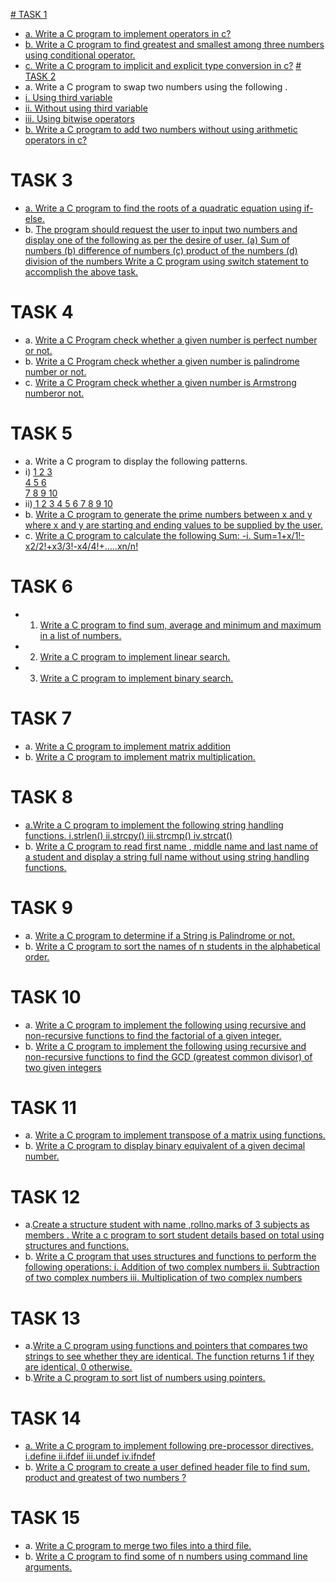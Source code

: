 [# TASK 1](https://github.com/prabhasg03/Task-Codes/tree/C-language/C%20Language/Task%201)
- [a. Write a C program to implement operators in c?](https://github.com/prabhasg03/Task-Codes/blob/C-language/C%20Language/Task%201/1a.c)
- [b. Write a C program to find greatest and smallest among three numbers using conditional operator.](https://github.com/prabhasg03/Task-Codes/blob/C-language/C%20Language/Task%201/1b.c)
- [c. Write a C program to implicit and explicit type conversion in c?](https://github.com/prabhasg03/Task-Codes/blob/C-language/C%20Language/Task%201/1c.c)
[# TASK 2](https://github.com/prabhasg03/Task-Codes/tree/C-language/C%20Language/Task%202)
- a. Write a C program to swap two numbers using the following .
 - [i. Using third variable](https://github.com/prabhasg03/Task-Codes/blob/C-language/C%20Language/Task%202/2a/i.c)
 - [ii. Without using third variable](https://github.com/prabhasg03/Task-Codes/blob/C-language/C%20Language/Task%202/2a/ii.c)
 - [iii. Using bitwise operators](https://github.com/prabhasg03/Task-Codes/blob/C-language/C%20Language/Task%202/2a/iii.c) 
- [b. Write a C program to add two numbers without using arithmetic operators in c?](https://github.com/prabhasg03/Task-Codes/blob/C-language/C%20Language/Task%202/2b.c)
# TASK 3
- [a. Write a C program to find the roots of a quadratic equation using if-else.](https://github.com/prabhasg03/Task-Codes/blob/C-language/C%20Language/Task%203/3a.c)
- b. [The program should request the user to input two numbers and display one of the following as per the desire of user.
   (a) Sum of numbers
   (b) difference of numbers
   (c) product of the numbers
   (d) division of the numbers
  Write a C program using switch statement to accomplish the above task.](https://github.com/prabhasg03/Task-Codes/blob/C-language/C%20Language/Task%203/3b.c)
# TASK 4
- a. [Write a C Program check whether a given number is perfect number or not.](https://github.com/prabhasg03/Task-Codes/blob/C-language/C%20Language/Task%204/4a.c)
- b. [Write a C Program check whether a given number is palindrome number or not.](https://github.com/prabhasg03/Task-Codes/blob/C-language/C%20Language/Task%204/4b.c)
- c. [Write a C Program check whether a given number is Armstrong numberor not.](https://github.com/prabhasg03/Task-Codes/blob/C-language/C%20Language/Task%204/4c.c)
# TASK 5
- a. Write a C program to display the following patterns.
- i) [1
      2 3          
      4 5 6       
      7 8 9 10](https://github.com/prabhasg03/Task-Codes/blob/C-language/C%20Language/Task%205/5a/i.c)
- ii)[  1
       2 3
      4 5 6
     7 8 9 10](https://github.com/prabhasg03/Task-Codes/blob/C-language/C%20Language/Task%205/5a/ii.c)
- b. [Write a C program to generate the prime numbers between x and y where x and y are starting and ending values to be supplied by the user.](https://github.com/prabhasg03/Task-Codes/blob/C-language/C%20Language/Task%205/5b.c)
- c. [Write a C program to calculate the following Sum: 
    -i. Sum=1+x/1!-x2/2!+x3/3!-x4/4!+…..xn/n!](https://github.com/prabhasg03/Task-Codes/blob/C-language/C%20Language/Task%205/5c.c)
# TASK 6
- 1) [Write a C program to find sum, average and minimum and maximum in a list of numbers.](https://github.com/prabhasg03/Task-Codes/blob/C-language/C%20Language/Task%206/1.c)
- 2) [Write a C program to implement linear search.](https://github.com/prabhasg03/Task-Codes/blob/C-language/C%20Language/Task%206/2.c)
- 3) [Write a C program to implement binary search.](https://github.com/prabhasg03/Task-Codes/blob/C-language/C%20Language/Task%206/3.c)
# TASK 7
- a. [Write a C program to implement matrix addition](https://github.com/prabhasg03/Task-Codes/blob/C-language/C%20Language/Task%207/7a.c)
- b. [Write a C program to implement matrix multiplication.](https://github.com/prabhasg03/Task-Codes/blob/C-language/C%20Language/Task%207/7b.c)
# TASK 8
- [a.Write a C program to implement the following string handling functions.
   i.strlen()
   ii.strcpy()
   iii.strcmp()
   iv.strcat()](https://github.com/prabhasg03/Task-Codes/tree/C-language/C%20Language/Task%208/8a.c)
- b. [Write a C program to read first name , middle name and last name of a student and display a string full name without using string handling functions.](https://github.com/prabhasg03/Task-Codes/tree/C-language/C%20Language/Task%208/8b.c)
# TASK 9
- a. [Write a C program to determine if a String is Palindrome or not.](https://github.com/prabhasg03/Task-Codes/blob/C-language/C%20Language/Task%209/9a.c)
- b. [Write a C program to sort the names of n students in the alphabetical order.](https://github.com/prabhasg03/Task-Codes/blob/C-language/C%20Language/Task%209/9b.c) 
# TASK 10
- a. [Write a C program to implement the following using recursive and non-recursive functions to find the factorial of a given integer.](https://github.com/prabhasg03/Task-Codes/blob/C-language/C%20Language/Task%2010/10a.c)
- b. [Write a C program to implement the following using recursive and non-recursive functions to find the GCD (greatest common divisor) of two given integers](https://github.com/prabhasg03/Task-Codes/blob/C-language/C%20Language/Task%2010/10b.c)
# TASK 11
- a. [Write a C program to implement transpose of a matrix using functions.](https://github.com/prabhasg03/Task-Codes/blob/C-language/C%20Language/Task%2011/11a.c)
- b. [Write a C program to display binary equivalent of a given decimal number.](https://github.com/prabhasg03/Task-Codes/blob/C-language/C%20Language/Task%2011/11b.c)
# TASK 12
- a.[Create a structure student with name ,rollno,marks of 3 subjects as members . Write a c program to sort student details based on total using structures and functions.](https://github.com/prabhasg03/Task-Codes/blob/C-language/C%20Language/Task%2012/12a.c)
- b. [Write a C program that uses structures and functions to perform the following operations: 
  i. Addition of two complex numbers
  ii. Subtraction of two complex numbers 
  iii. Multiplication of two complex numbers](https://github.com/prabhasg03/Task-Codes/blob/C-language/C%20Language/Task%2012/12b.c) 
# TASK 13
- a.[Write a C program using functions and pointers that compares two strings to see whether they are identical. The function returns 1 if they are identical, 0 otherwise.](https://github.com/prabhasg03/Task-Codes/blob/C-language/C%20Language/Task%2013/13a.c) 
- b.[Write a C program to sort list of numbers using pointers.](https://github.com/prabhasg03/Task-Codes/blob/C-language/C%20Language/Task%2013/13b.c)
# TASK 14
- [a. Write a C program to implement following pre-processor directives.
  i.define
  ii.ifdef
  iii.undef
  iv.ifndef](https://github.com/prabhasg03/Task-Codes/blob/C-language/C%20Language/Task%2014/14.c)
- b. [Write a C program to create a user defined header file to find sum, product and greatest of two numbers ?](https://github.com/prabhasg03/Task-Codes/tree/C-language/C%20Language/Task%2014/14b)
# TASK 15
- a. [Write a C program to merge two files into a third file.](https://github.com/prabhasg03/Task-Codes/tree/C-language/C%20Language/Task%2015/15a/15a.c)
- b. [Write a C program to find some of n numbers using command line arguments.](https://github.com/prabhasg03/Task-Codes/tree/C-language/C%20Language/Task%2015/15b.c)
